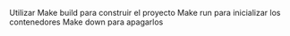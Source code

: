 Utilizar 
Make build para construir el proyecto
Make run para inicializar los contenedores
Make down para apagarlos